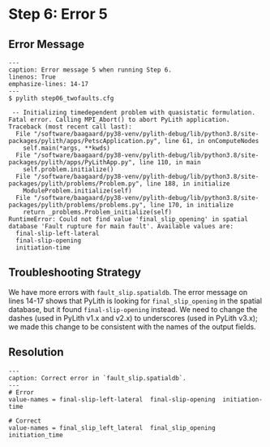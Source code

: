# Step 6: Error 5

## Error Message

```{code-block} console
---
caption: Error message 5 when running Step 6.
linenos: True
emphasize-lines: 14-17
---
$ pylith step06_twofaults.cfg

 -- Initializing timedependent problem with quasistatic formulation.
Fatal error. Calling MPI_Abort() to abort PyLith application.
Traceback (most recent call last):
  File "/software/baagaard/py38-venv/pylith-debug/lib/python3.8/site-packages/pylith/apps/PetscApplication.py", line 61, in onComputeNodes
    self.main(*args, **kwds)
  File "/software/baagaard/py38-venv/pylith-debug/lib/python3.8/site-packages/pylith/apps/PyLithApp.py", line 110, in main
    self.problem.initialize()
  File "/software/baagaard/py38-venv/pylith-debug/lib/python3.8/site-packages/pylith/problems/Problem.py", line 188, in initialize
    ModuleProblem.initialize(self)
  File "/software/baagaard/py38-venv/pylith-debug/lib/python3.8/site-packages/pylith/problems/problems.py", line 170, in initialize
    return _problems.Problem_initialize(self)
RuntimeError: Could not find value 'final_slip_opening' in spatial database 'Fault rupture for main fault'. Available values are:
  final-slip-left-lateral
  final-slip-opening
  initiation-time
```

## Troubleshooting Strategy

We have more errors with `fault_slip.spatialdb`.
The error message on lines 14-17 shows that PyLith is looking for `final_slip_opening` in the spatial database, but it found `final-slip-opening` instead.
We need to change the dashes (used in PyLith v1.x and v2.x) to underscores (used in PyLith v3.x); we made this change to be consistent with the names of the output fields.

## Resolution

```{code-block} cfg
---
caption: Correct error in `fault_slip.spatialdb`.
---
# Error
value-names = final-slip-left-lateral  final-slip-opening  initiation-time

# Correct
value-names = final_slip_left_lateral  final_slip_opening  initiation_time
```

